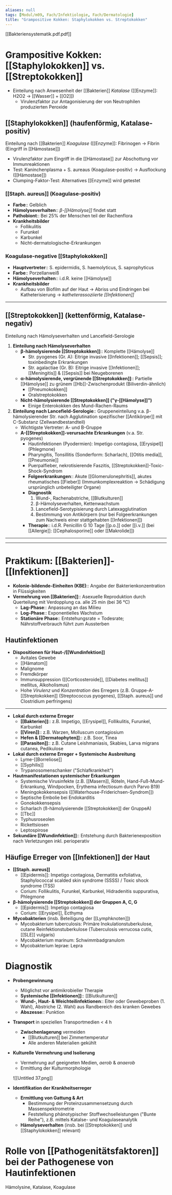 ```yaml
---
aliases: null
tags: [Modul/m09, Fach/Infektiologie, Fach/Dermatologie]
title: "Grampositive Kokken: Staphylokokken vs. Streptokokken"
---
```


[[Bakteriensystematik.pdf.pdf]]

# Grampositive Kokken: [[Staphylokokken]] vs. [[Streptokokken]]

- Einteilung nach Anwesenheit der [[Bakterien]] *Katalase* ([[Enzyme]]: H2O2 → [[Wasser]] + [[O2]])
    - Virulenzfaktor zur Antagonisierung der von Neutrophilen produzierten Peroxide

## [[Staphylokokken]] (haufenförmig, Katalase-positiv)

Einteilung nach [[Bakterien]] *Koagulase* ([[Enzyme]]: Fibrinogen → Fibrin (Eingriff in [[Hämostase]])

- Virulenzfaktor zum Eingriff in die [[Hämostase]] zur Abschottung vor Immunreaktionen
- Test: Kaninchenplasma + S. aureaus (Koagulase-positiv) → Ausflockung ([[Hämostase]])
- Clumping-Faktor-Test: Alternatives [[Enzyme]] wird getestet

### [[Staph. aureus]] (Koagulase-positiv)

- **Farbe**:: Gelblich
- **Hämolyseverhalten**:: *β-[[Hämolyse]]* findet statt
- **Pathobiont**:: Bei 25% der Menschen teil der Rachenflora
- **Krankheitsbilder**
    - Follikulitis
    - Furunkel
    - Karbunkel
    - Nicht-dermatologische-Erkrankungen

### Koagulase-negative [[Staphylokokken]]

- **Hauptvertreter**:: S. epidermidis, S. haemolyticus, S. saprophyticus
- **Farbe**:: Porzellanweiß
- **Hämolyseverhalten**:: i.d.R. keine [[Hämolyse]]
- **Krankheitsbilder**
    - Aufbau von Biofilm auf der Haut → Abriss und Eindringen bei Katheterisierung → *katheterassoziierte [[Infektionen]]*


---

## [[Streptokokken]] (kettenförmig, Katalase-negativ)

Einteilung nach Hämolyseverhalten und Lancefield-Serologie

1. **Einteilung nach Hämolyseverhalten**
    - **β-hämolysierende [[Streptokokken]]**:: Komplette [[Hämolyse]]
        - Str. pyogenes (Gr. A): Eitrige invasive [[Infektionen]]; [[Sepsis]]; toxinbedingte Erkrankungen
        - Str. agalactiae (Gr. B): Eitrige invasive [[Infektionen]]; [[Meningitis]] & [[Sepsis]] bei Neugeborenen
    - **α-hämolysierende, vergrünende [[Streptokokken]]**:: Partielle [[Hämolyse]] zu grünem [[Hb]]-Zwischenprodukt (Biliverdin-ähnlich)
        - [[Pneumokokken]]
        - Oralstreptokokken
    - **Nicht-hämolysierende [[Streptokokken]] ("γ-[[Hämolyse]]")**
        - Einige Enterokokken des Mund-Rachen-Raums
2. **Einteilung nach Lancefield-Serologie**:: Gruppeneinteilung v.a. β-hämolysierender Str. nach Agglutination spezifischer [[Antikörper]] mit C-Substanz (Zellwandbestandteil)
    - Wichtigste Vertreter: A- und B-Gruppe
    - **A-[[Streptokokken]]-verursachte Erkrankungen** (v.a. Str. pyogenes)
        - Hautinfektionen (Pyodermien): Impetigo contagiosa, [[Erysipel]] (Phlegmone)
        - Pharyngitis, Tonsillitis (Sonderform: Scharlach), [[Otitis media]], [[Pneumonie]]
        - Puerpalfieber, nekrotisierende Faszitis, [[Streptokokken]]-Toxic-Shock-Syndrom
        - **Folgeerkrankungen**:: Akute [[Glomerulonephritis]], akutes rheumatisches [[Fieber]] (Immunkomplexreaktion → Schädigung ursprünglich unbeteiligter Organe)
        - **Diagnostik**
            1. Wund-, Rachenabstriche, [[Blutkulturen]]
            2. β-Hämolyseverhalten, Kettenwachstum
            3. Lancefield-Serotypisierung durch Latexagglutination
            4. Bestimmung von Antikörpern (nur bei Folgeerkrankungen zum Nachweis einer stattgehabten [[Infektionen]])
        - **Therapie**:: i.d.R. Penicillin G 10 Tage [[p.o.]] oder [[i.v.]] (bei [[Allergie]]: [[Cephalosporine]] oder [[Makrolide]])


---



---

# Praktikum: [[Bakterien]]-[[Infektionen]]

- **Kolonie-bildende-Einheiten (KBE)**:: Angabe der Bakterienkonzentration in Flüssigkeiten
- **Vermehrung von [[Bakterien]]**:: Asexuelle Reproduktion durch Querteilung mit Verdopplung ca. alle 25 min (bei 36 °C)
    - **Lag-Phase**:: Anpassung an das Milieu
    - **Log-Phase**:: Exponentielles Wachstum
    - **Stationäre Phase**:: Entstehungsrate = Todesrate; Nährstoffverbrauch führt zum Aussterben


## Hautinfektionen

- **Dispositionen für Haut-/[[Wundinfektion]]**
    - Avitales Gewebe
    - [[Hämatom]]
    - Malignome
    - Fremdkörper
    - Immunsuppression ([[Corticosteroide]], [[Diabetes mellitus]] mellitus, Alkoholismus)
    - Hohe *Virulenz* und *Konzentration* des Erregers (z.B. Gruppe-A-[[Streptokokken]] (Streptococcus pyogenes), [[Staph. aureus]] und Clostridium perfringens)


---

- **Lokal durch externe Erreger**
    - **[[Bakterien]]**:: z.B. Impetigo, [[Erysipel]], Follikulitis, Furunkel, Karbunkel
    - **[[Viren]]**:: z.B. Warzen, Molluscum contagiosium
    - **Hefen & [[Dermatophyten]]**:: z.B. Soor, Tinea
    - **[[Parasiten]]**:: z.B. Cutane Leishmaniasis, Skabies, Larva migrans cutanea, Pedikulose
- **Lokal durch externe Erreger + Systemische Ausbreitung**
    - Lyme-[[Borreliose]]
    - [[Syphilis]]
    - Trypanosomenschanker ("Schlafkrankheit")
- **Hautmanifestationen systemischer Erkankungen**
    - Systemische Virusinfekte (z.B. [[Masern]], Röteln, Hand-Fuß-Mund-Erkrankung, Windpocken, Erythema infectiosum durch Parvo B19)
    - Meningokokkensepsis ([[Waterhouse-Friderichsen-Syndrom]])
    - Septische Embolie bei Endokarditis
    - Gonokokkensepsis
    - Scharlach (ß-hämolysierende [[Streptokokken]] der GruppeA)
    - [[Tbc]]
    - Typhusroseolen
    - Rickettsiosen
    - Leptospirose
- **Sekundäre [[Wundinfektion]]**:: Entstehung durch Bakterienexposition nach Verletzungen inkl. perioperativ

## Häufige Erreger von [[Infektionen]] der Haut

- **[[Staph. aureus]]**
    - [[Epidermis]]: Impetigo contagiosa, Dermatitis exfoliativa, Staphylococcal scalded skin syndrome (SSSS) / Toxic shock syndrome (TSS)
    - Corium: Follikulitis, Furunkel, Karbunkel, Hidradenitis suppurativa, Phlegmone
- **β-hämolysierende [[Streptokokken]] der Gruppen A, C, G**
    - [[Epidermis]]: Impetigo contagiosa
    - Corium: [[Erysipel]], Ecthyma
- **Mycobakterien** (insb. Beteiligung der [[Lymphknoten]])
    - Mycobakterium tuberculosis: Primäre Inokulationstuberkulose, cutane Reinfektionstuberkulose (Tuberculosis verrucosa cutis, [[SLE]] vulgaris)
    - Mycobakterium marinum: Schwimmbadgranulom
    - Mycobakterium leprae: Lepra

# Diagnostik

- **Probengewinnung**
    - Möglichst vor antimikrobieller Therapie
    - **Systemische [[Infektionen]]**:: [[Blutkulturen]]
    - **Wund-, Haut- & Weichteilinfektionen**:: Eiter oder Gewebeproben (1. Wahl), Abstriche (2. Wahl) aus Randbereich des kranken Gewebes
    - **Abszesse**:: Punktion
- **Transport** in speziellen Transportmedien < 4 h
    - **Zwischenlagerung** vermeiden
        - [[Blutkulturen]] bei Zimmertemperatur
        - Alle anderen Materialien gekühlt
- **Kulturelle Vermehrung und Isolierung**
    - Vermehrung auf geeigneten Medien, *aerob* & *anaerob*
    - Ermittlung der Kulturmorphologie

    ![[Untitled 37.png]]

- **Identifikation der Krankheitserreger**
    - **Ermittlung von Gattung & Art**
        - Bestimmung der Proteinzusammensetzung durch Massenspektrometrie
        - Feststellung phänotypischer Stoffwechselleistungen ("Bunte Reihe"), z.B. mittels Katalse- und Koagulaseanalytik
    - **Hämolyseverhalten** (insb. bei [[Streptokokken]] und [[Staphylokokken]] relevant)

# Rolle von [[Pathogenitätsfaktoren]] bei der Pathogenese von Hautinfektionen

Hämolysine, Katalase, Koagulase

